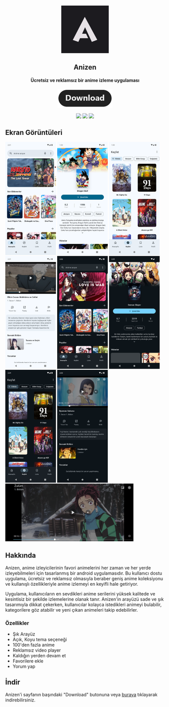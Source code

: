 <p align="center"><a href="https://github.com/AnizenApp/Anizen"><img src="app_icon.png" width="150"></a></p> 
<h2 align="center"><b>Anizen</b></h2>
<h4 align="center">Ücretsiz ve reklamsız bir anime izleme uygulaması</h4>
<p align="center"><a href="https://bozkurtstudio.github.io/new-version.apk"><img src="download.png"></a></p> 
<p align="center">
<a href="https://github.com/AnizenApp/Anizen" alt="GitHub release"><img src="https://img.shields.io/badge/version-1.3-blue.svg" ></a>
<a href="/LICENSE" alt="License: GPLv3"><img src="https://img.shields.io/badge/License-MIT-orange.svg"></a>
<a href="" alt="Build Status"><img src="https://img.shields.io/badge/build-passing-yellowgreen.svg"></a>
</p>


## Ekran Görüntüleri
[<img src="screenshots/screenshot_1.png" width=160>](screenshots/screenshot_1.png)
[<img src="screenshots/screenshot_2.png" width=160>](screenshots/screenshot_2.png)
[<img src="screenshots/screenshot_3.png" width=160>](screenshots/screenshot_3.png)
[<img src="screenshots/screenshot_4.png" width=160>](screenshots/screenshot_4.png)
[<img src="screenshots/screenshot_5.png" width=160>](screenshots/screenshot_5.png)
[<img src="screenshots/screenshot_6.png" width=160>](screenshots/screenshot_6.png)
[<img src="screenshots/screenshot_7.png" width=160>](screenshots/screenshot_7.png)
[<img src="screenshots/screenshot_8.png" width=160>](screenshots/screenshot_8.png)
[<img src="screenshots/screenshot_9.png" width=405>](screenshots/screenshot_9.png)

## Hakkında
Anizen, anime izleyicilerinin favori animelerini her zaman ve her yerde izleyebilmeleri için tasarlanmış bir android uygulamasıdır. Bu kullanıcı dostu uygulama, ücretsiz ve reklamsız olmasıyla beraber geniş anime koleksiyonu ve kullanışlı özellikleriyle anime izlemeyi en keyifli hale getiriyor.

Uygulama, kullanıcıların en sevdikleri anime serilerini yüksek kalitede ve kesintisiz bir şekilde izlemelerine olanak tanır. Anizen'in arayüzü sade ve şık tasarımıyla dikkat çekerken, kullanıcılar kolayca istedikleri animeyi bulabilir, kategorilere göz atabilir ve yeni çıkan animeleri takip edebilirler.

### Özellikler
* Şık Arayüz
* Açık, Koyu tema seçeneği
* 100'den fazla anime
* Reklamsız video player
* Kaldığın yerden devam et
* Favorilere ekle
* Yorum yap

## İndir
Anizen'i sayfanın başındaki "Download" butonuna veya [buraya](https://bozkurtstudio.github.io/new-version.apk) tıklayarak indirebilirsiniz.
